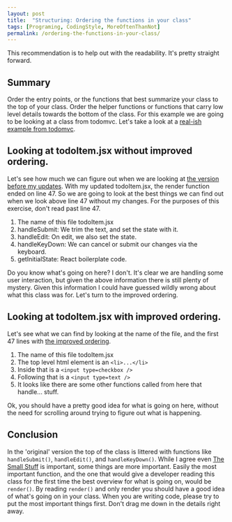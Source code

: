 ```yaml
---
layout: post
title:  "Structuring: Ordering the functions in your class"
tags: [Programing, CodingStyle, MoreOftenThanNot]
permalink: /ordering-the-functions-in-your-class/
---
```


This recommendation is to help out with the readability.  It's pretty straight forward.  

## Summary
Order the entry points, or the functions that best summarize your class to the top of your class.  Order the helper functions or functions that carry low level details towards the bottom of the class.  For this example we are going to be looking at a class from todomvc. Let's take a look at a [real-ish example from todomvc](https://github.com/tbeckenhauer/todomvc/blob/master/examples/react/js/todoItem.jsx).

## Looking at todoItem.jsx without improved ordering.
Let's see how much we can figure out when we are looking at [the version before my updates](https://github.com/tbeckenhauer/todomvc/blob/master/examples/react/js/todoItem.jsx).  With my updated todoItem.jsx, the render function ended on line 47.  So we are going to look at the best things we can find out when we look above line 47 without my changes.  For the purposes of this exercise, don't read past line 47. <!-- The purpose of this recommendation is to make your code more readable, and scannable.  -->

1. The name of this file todoItem.jsx
2. handleSubmit: We trim the text, and set the state with it.
3. handleEdit: On edit, we also set the state.
4. handleKeyDown: We can cancel or submit our changes via the keyboard.
5. getInitialState: React boilerplate code.

Do you know what's going on here? I don't. It's clear we are handling some user interaction, but given the above information there is still plenty of mystery. Given this information I could have guessed wildly wrong about what this class was for.  Let's turn to the improved ordering.

## Looking at todoItem.jsx with improved ordering.
Let's see what we can find by looking at the name of the file, and the first 47 lines with [the improved ordering](https://github.com/tbeckenhauer/todomvc/blob/4ee910f1ff50a4827804e4bdc258094fd2110988/examples/react/js/todoItem.jsx).
1. The name of this file todoItem.jsx
2. The top level html element is an `<li>...</li>`
3. Inside that is a `<input type=checkbox />`
4. Following that is a `<input type=text />`
5. It looks like there are some other functions called from here that handle... stuff.

Ok, you should have a pretty good idea for what is going on here, without the need for scrolling around trying to figure out what is happening.  

## Conclusion
In the 'original' version the top of the class is littered with functions like `handleSubmit()`, `handleEdit()`, and `handleKeyDown()`.  While I agree even [The Small Stuff](https://web.archive.org/web/20210206042814/http://thecodelesscode.com/case/1) is important, some things are more important.  Easily the most important function, and the one that would give a developer reading this class for the first time the best overview for what is going on, would be `render()`.  By reading `render()` and only render you should have a good idea of what's going on in your class.  When you are writing code, please try to put the most important things first. Don't drag me down in the details right away.

<!--
1. [Another example of moving helper functions down[(https://github.com/vuejs/vue-next/pull/3538)



(https://github.com/tbeckenhauer/todomvc/compare/master...tbeckenhauer:codeSamples-OrderingTheFunctionsInYourClass?diff=split).
I find many programmers not doing this, and I don't blame them. Many times languages don't support it.  Thankfully, Javascript does allow one way to do this.

That is [react/js/todoItem.jsx](https://github.com/tbeckenhauer/todomvc/compare/master...tbeckenhauer:codeSamples-OrderingTheFunctionsInYourClass?diff=split).
(https://github.com/tbeckenhauer/todomvc/compare/master...tbeckenhauer:codeSamples-OrderingTheFunctionsInYourClass?diff=split). 
-->
